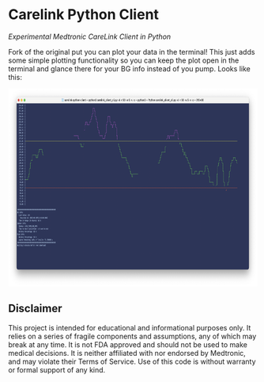# Carelink Python Client
*Experimental Medtronic CareLink Client in Python*

Fork of the original put you can plot your data in the terminal! This just adds some simple plotting functionality so you can keep the plot open in the terminal and glance there for your BG info instead of you pump. Looks like this:

<p align="center">
  <img src="./doc/terminal.png" alt="Terminal Example" height="400"/>
</p>




## Disclaimer

This project is intended for educational and informational purposes only. It relies on a series of fragile components and assumptions, any of which may break at any time. It is not FDA approved and should not be used to make medical decisions. It is neither affiliated with nor endorsed by Medtronic, and may violate their Terms of Service. Use of this code is without warranty or formal support of any kind.